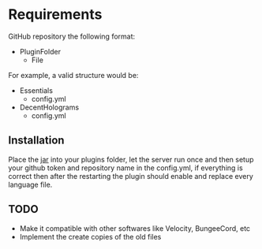 # Requirements
GitHub repository the following format:
 - PluginFolder
   - File
 
For example, a valid structure would be:
 - Essentials
   - config.yml
 - DecentHolograms
   - config.yml
 
## Installation
Place the [jar](https://github.com/txmydev/translations-updater/releases/) into your plugins folder, let the server run once and then setup your github token and repository name in the config.yml, if everything is correct then after the restarting the plugin should enable and replace every language file.

## TODO
- Make it compatible with other softwares like Velocity, BungeeCord, etc
- Implement the create copies of the old files
